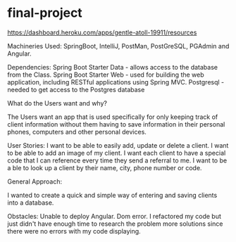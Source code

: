 # final-project
https://dashboard.heroku.com/apps/gentle-atoll-19911/resources


Machineries Used: 
SpringBoot, IntelliJ, PostMan, PostGreSQL, PGAdmin and Angular.

Dependencies:
Spring Boot Starter Data - allows access to the database from the Class.
Spring Boot Starter Web -  used for building the web application, including RESTful applications using Spring MVC.
Postgresql - needed to get access to the Postgres database

What do the Users want and why?

The Users want an app that is used specifically for only keeping track of client information without them having to save information in their personal phones, 
computers and other personal devices. 

User Stories:
I want to be able to easily add, update or delete a client.
I want to be able to add an image of my client.
I want each client to have a special code that I can reference every time they send a referral to me. 
I want to be a ble to look up a client by their name, city, phone number or code.

General Approach:

I wanted to create a quick and simple way of entering and saving clients into a database. 

Obstacles:
Unable to deploy Angular.
Dom error. I refactored my code but just didn't have enough time to research the problem more solutions since there were no errors with my code displaying.
